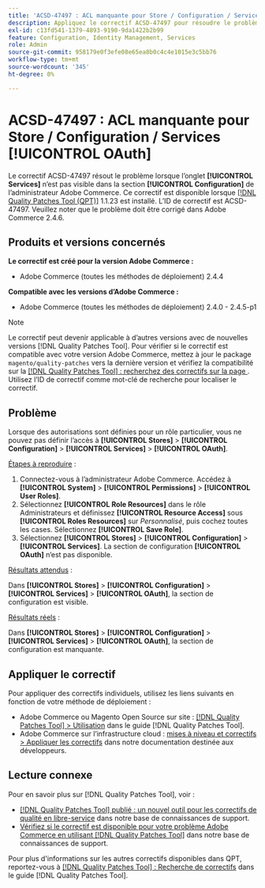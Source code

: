 ```yaml
---
title: 'ACSD-47497 : ACL manquante pour Store / Configuration / Services [!UICONTROL OAuth]'
description: Appliquez le correctif ACSD-47497 pour résoudre le problème Adobe Commerce lorsque des autorisations sont définies pour un rôle particulier. Vous ne pouvez pas définir l’accès à la section de configuration.
exl-id: c13fd541-1379-4893-9190-9da1422b2b99
feature: Configuration, Identity Management, Services
role: Admin
source-git-commit: 958179e0f3efe08e65ea8b0c4c4e1015e3c5bb76
workflow-type: tm+mt
source-wordcount: '345'
ht-degree: 0%

---
```


# ACSD-47497 : ACL manquante pour Store / Configuration / Services [!UICONTROL OAuth]

Le correctif ACSD-47497 résout le problème lorsque l’onglet **[!UICONTROL Services]** n’est pas visible dans la section **[!UICONTROL Configuration]** de l’administrateur Adobe Commerce. Ce correctif est disponible lorsque [[!DNL Quality Patches Tool (QPT)]](/help/announcements/adobe-commerce-announcements/magento-quality-patches-released-new-tool-to-self-serve-quality-patches.md) 1.1.23 est installé. L’ID de correctif est ACSD-47497. Veuillez noter que le problème doit être corrigé dans Adobe Commerce 2.4.6.

## Produits et versions concernés

**Le correctif est créé pour la version Adobe Commerce :**
* Adobe Commerce (toutes les méthodes de déploiement) 2.4.4

**Compatible avec les versions d’Adobe Commerce :**
* Adobe Commerce (toutes les méthodes de déploiement) 2.4.0 - 2.4.5-p1

>[!NOTE]
>
>Le correctif peut devenir applicable à d’autres versions avec de nouvelles versions [!DNL Quality Patches Tool]. Pour vérifier si le correctif est compatible avec votre version Adobe Commerce, mettez à jour le package `magento/quality-patches` vers la dernière version et vérifiez la compatibilité sur la [[!DNL Quality Patches Tool] : recherchez des correctifs sur la page ](https://experienceleague.adobe.com/tools/commerce-quality-patches/index.html?lang=fr). Utilisez l’ID de correctif comme mot-clé de recherche pour localiser le correctif.

## Problème

Lorsque des autorisations sont définies pour un rôle particulier, vous ne pouvez pas définir l’accès à **[!UICONTROL Stores]** > **[!UICONTROL Configuration]** > **[!UICONTROL Services]** > **[!UICONTROL OAuth]**.

<u>Étapes à reproduire</u> :

1. Connectez-vous à l’administrateur Adobe Commerce. Accédez à **[!UICONTROL System]** > **[!UICONTROL Permissions]** > **[!UICONTROL User Roles]**.
1. Sélectionnez **[!UICONTROL Role Resources]** dans le rôle Administrateurs et définissez **[!UICONTROL Resource Access]** sous **[!UICONTROL Roles Resources]** sur _Personnalisé_, puis cochez toutes les cases. Sélectionnez **[!UICONTROL Save Role]**.
1. Sélectionnez **[!UICONTROL Stores]** > **[!UICONTROL Configuration]** > **[!UICONTROL Services]**. La section de configuration **[!UICONTROL OAuth]** n’est pas disponible.

<u>Résultats attendus</u> :

Dans **[!UICONTROL Stores]** > **[!UICONTROL Configuration]** > **[!UICONTROL Services]** > **[!UICONTROL OAuth]**, la section de configuration est visible.

<u>Résultats réels</u> :

Dans **[!UICONTROL Stores]** > **[!UICONTROL Configuration]** > **[!UICONTROL Services]** > **[!UICONTROL OAuth]**, la section de configuration est manquante.

## Appliquer le correctif

Pour appliquer des correctifs individuels, utilisez les liens suivants en fonction de votre méthode de déploiement :

* Adobe Commerce ou Magento Open Source sur site : [[!DNL Quality Patches Tool] > Utilisation](https://experienceleague.adobe.com/docs/commerce-operations/tools/quality-patches-tool/usage.html?lang=fr) dans le guide [!DNL Quality Patches Tool].
* Adobe Commerce sur l’infrastructure cloud : [mises à niveau et correctifs > Appliquer les correctifs](https://experienceleague.adobe.com/docs/commerce-cloud-service/user-guide/develop/upgrade/apply-patches.html?lang=fr) dans notre documentation destinée aux développeurs.

## Lecture connexe

Pour en savoir plus sur [!DNL Quality Patches Tool], voir :

* [[!DNL Quality Patches Tool] publié : un nouvel outil pour les correctifs de qualité en libre-service](/help/announcements/adobe-commerce-announcements/magento-quality-patches-released-new-tool-to-self-serve-quality-patches.md) dans notre base de connaissances de support.
* [Vérifiez si le correctif est disponible pour votre problème Adobe Commerce en utilisant  [!DNL Quality Patches Tool]](/help/support-tools/patches-available-in-qpt-tool/check-patch-for-magento-issue-with-magento-quality-patches.md) dans notre base de connaissances de support.

Pour plus d&#39;informations sur les autres correctifs disponibles dans QPT, reportez-vous à [[!DNL Quality Patches Tool] : Recherche de correctifs](https://experienceleague.adobe.com/tools/commerce-quality-patches/index.html?lang=fr) dans le guide [!DNL Quality Patches Tool].
